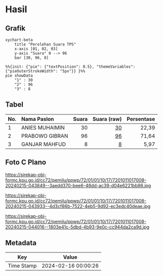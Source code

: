 # Hasil

## Grafik

```mermaid
xychart-beta
    title "Perolehan Suara TPS"
    x-axis [01, 02, 03]
    y-axis "Suara" 0 --> 96
    bar [30, 96, 8]
```

```mermaid
%%{init: {"pie": {"textPosition": 0.5}, "themeVariables": {"pieOuterStrokeWidth": "5px"}} }%%
pie showData
    "1" : 30
    "2" : 96
    "3" : 8
```

## Tabel

| No. | Nama Paslon    | Suara | Suara (raw) | Persentase |
|:--- |:-------------- | -----:| -----------:| ----------:|
| 1   | ANIES MUHAIMIN | 30    | [30][p-1]   | 22,39      |
| 2   | PRABOWO GIBRAN | 96    | [96][p-2]   | 71,64      |
| 3   | GANJAR MAHFUD  | 8     | [8][p-3]    | 5,97       |


[p-1]: https://github.com/gigit-pemilu/pemilu-2024-72-sulawesi-tengah/blob/main/pilpres/hitung-suara/sub/72-sulawesi-tengah/sub/01-banggai/sub/01-batui/sub/1017-sisipan/sub/008-tps/sub/paslon-1.txt
[p-2]: https://github.com/gigit-pemilu/pemilu-2024-72-sulawesi-tengah/blob/main/pilpres/hitung-suara/sub/72-sulawesi-tengah/sub/01-banggai/sub/01-batui/sub/1017-sisipan/sub/008-tps/sub/paslon-2.txt
[p-3]: https://github.com/gigit-pemilu/pemilu-2024-72-sulawesi-tengah/blob/main/pilpres/hitung-suara/sub/72-sulawesi-tengah/sub/01-banggai/sub/01-batui/sub/1017-sisipan/sub/008-tps/sub/paslon-3.txt

## Foto C Plano

https://sirekap-obj-formc.kpu.go.id/cc72/pemilu/ppwp/72/01/01/10/17/7201011017008-20240215-043849--3aedd370-bee6-48dd-ac39-d04e6221bb86.jpg

https://sirekap-obj-formc.kpu.go.id/cc72/pemilu/ppwp/72/01/01/10/17/7201011017008-20240215-043933--4d3cf86b-7522-4eb5-9d92-ec3edc40deae.jpg

https://sirekap-obj-formc.kpu.go.id/cc72/pemilu/ppwp/72/01/01/10/17/7201011017008-20240215-044016--1803e41c-5dbd-4b93-9e0c-cc944da2ca9d.jpg


## Metadata

| Key        | Value               |
| ---------- | ------------------- |
| Time Stamp | 2024-02-16 00:00:26 |



